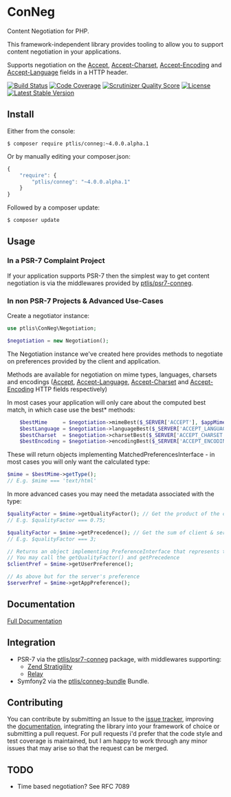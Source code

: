 # ConNeg

Content Negotiation for PHP.
 
This framework-independent library provides tooling to allow you to support content negotiation in your applications.

Supports negotiation on the  [Accept](http://www.w3.org/Protocols/rfc2616/rfc2616-sec14.html#sec14.1), [Accept-Charset](http://www.w3.org/Protocols/rfc2616/rfc2616-sec14.html#sec14.2), [Accept-Encoding](http://www.w3.org/Protocols/rfc2616/rfc2616-sec14.html#sec14.3) and [Accept-Language](http://www.w3.org/Protocols/rfc2616/rfc2616-sec14.html#sec14.4) fields in a HTTP header.

[![Build Status](https://travis-ci.org/ptlis/conneg.png?branch=master)](https://travis-ci.org/ptlis/conneg) [![Code Coverage](https://scrutinizer-ci.com/g/ptlis/conneg/badges/coverage.png?s=6c30a32e78672ae0d7cff3ecf00ceba95049879a)](https://scrutinizer-ci.com/g/ptlis/conneg/) [![Scrutinizer Quality Score](https://scrutinizer-ci.com/g/ptlis/conneg/badges/quality-score.png?s=b8a262b33dd4a5de02d6f92f3e318ebb319f96c0)](https://scrutinizer-ci.com/g/ptlis/conneg/)  [![License](https://img.shields.io/badge/license-MIT-brightgreen.svg)](https://github.com/ptlis/conneg/blob/master/LICENSE) [![Latest Stable Version](https://poser.pugx.org/ptlis/conneg/v/stable.png)](https://packagist.org/packages/ptlis/conneg)

## Install

Either from the console:

```shell
$ composer require ptlis/conneg:~4.0.0.alpha.1
```

Or by manually editing your composer.json:

```javascript
{
    "require": {
        "ptlis/conneg": "~4.0.0.alpha.1"
    }
}
```

Followed by a composer update:

```shell
$ composer update
```

## Usage


### In a PSR-7 Complaint Project

If your application supports PSR-7 then the simplest way to get content negotiation is via the middlewares provided by [ptlis/psr7-conneg](https://github.com/ptlis/psr7-conneg).


### In non PSR-7 Projects & Advanced Use-Cases

Create a negotiator instance:

```php
use ptlis\ConNeg\Negotiation;

$negotiation = new Negotiation();
```

The Negotiation instance we've created here provides methods to negotiate on preferences provided by the client and application.

Methods are available for negotiation on mime types, languages, charsets and encodings ([Accept](http://www.w3.org/Protocols/rfc2616/rfc2616-sec14.html#sec14.1), [Accept-Language](http://www.w3.org/Protocols/rfc2616/rfc2616-sec14.html#sec14.4), [Accept-Charset](http://www.w3.org/Protocols/rfc2616/rfc2616-sec14.html#sec14.2) and [Accept-Encoding](http://www.w3.org/Protocols/rfc2616/rfc2616-sec14.html#sec14.3) HTTP fields respectively) 

In most cases your application will only care about the computed best match, in which case use the best* methods:

```php
    $bestMime     = $negotiation->mimeBest($_SERVER['ACCEPT'], $appMimePrefs);
    $bestLanguage = $negotiation->languageBest($_SERVER['ACCEPT_LANGUAGE'], $appLanguagePrefs);
    $bestCharset  = $negotiation->charsetBest($_SERVER['ACCEPT_CHARSET'], $appCharsetPrefs);
    $bestEncoding = $negotiation->encodingBest($_SERVER['ACCEPT_ENCODING'], $appEncodingPrefs);
```

These will return objects implementing MatchedPreferencesInterface - in most cases you will only want the calculated type:

```php
$mime = $bestMime->getType();
// E.g. $mime === 'text/html'
```

In more advanced cases you may need the metadata associated with the type:

```php
$qualityFactor = $mime->getQualityFactor(); // Get the product of the client & server preferences
// E.g. $qualityFactor === 0.75;

$qualityFactor = $mime->getPrecedence(); // Get the sum of client & server precedences
// E.g. $qualityFactor === 3;

// Returns an object implementing PreferenceInterface that represents the client's preference
// You may call the getQualityFactor() and getPrecedence
$clientPref = $mime->getUserPreference();

// As above but for the server's preference
$serverPref = $mime->getAppPreference();
```




## Documentation

[Full Documentation](http://ptlis.github.io/conneg/)

## Integration

* PSR-7 via the [ptlis/psr7-conneg](https://github.com/ptlis/psr7-conneg) package, with middlewares supporting:
    * [Zend Stratigility](https://github.com/zendframework/zend-stratigility)
    * [Relay](https://github.com/relayphp/Relay.Relay)
* Symfony2 via the [ptlis/conneg-bundle](https://github.com/ptlis/conneg-bundle) Bundle.

## Contributing

You can contribute by submitting an Issue to the [issue tracker](https://github.com/ptlis/conneg/issues), improving the [documentation](https://github.com/ptlis/conneg/tree/gh-pages), integrating the library into your framework of choice or submitting a pull request. For pull requests i'd prefer that the code style and test coverage is maintained, but I am happy to work through any minor issues that may arise so that the request can be merged.


## TODO

* Time based negotiation? See RFC 7089
